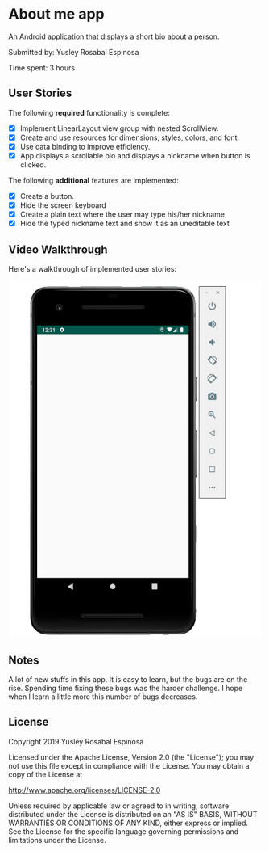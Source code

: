 # About me app

An Android application that displays a short bio about a person.

Submitted by: Yusley Rosabal Espinosa

Time spent: 3 hours

## User Stories

The following **required** functionality is complete:

* [x] Implement LinearLayout view group with nested ScrollView.
* [x] Create and use resources for dimensions, styles, colors, and font.
* [x] Use data binding to improve efficiency.
* [x] App displays a scrollable bio and displays a nickname when button is clicked.

The following **additional** features are implemented:

* [x] Create a button.
* [x] Hide the screen keyboard
* [x] Create a plain text where the user may type his/her nickname
* [x] Hide the typed nickname text and show it as an uneditable text

## Video Walkthrough 

Here's a walkthrough of implemented user stories:

<img src='About_me_app_demo.gif' title='About Me animated demo' alt='About Me demo' />

## Notes

A lot of new stuffs in this app. It is easy to learn, but the bugs are on the rise.
Spending time fixing these bugs was the harder challenge.
I hope when I learn a little more this number of bugs decreases.

## License

Copyright 2019 Yusley Rosabal Espinosa

Licensed under the Apache License, Version 2.0 (the "License");
you may not use this file except in compliance with the License.
You may obtain a copy of the License at

http://www.apache.org/licenses/LICENSE-2.0

Unless required by applicable law or agreed to in writing, software
distributed under the License is distributed on an "AS IS" BASIS,
WITHOUT WARRANTIES OR CONDITIONS OF ANY KIND, either express or implied.
See the License for the specific language governing permissions and
limitations under the License.
